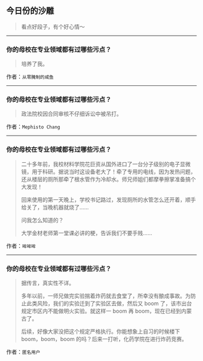 ## 今日份的沙雕

> 看点好段子，有个好心情～


 
---

### 你的母校在专业领域都有过哪些污点？

> 培养了我。


作者：`从零腌制的咸鱼`

---

### 你的母校在专业领域都有过哪些污点？

> 政法院校因合同审核不仔细诉讼中被吊打。


作者：`Mephisto Chang`

---

### 你的母校在专业领域都有过哪些污点？

> 二十多年前，我校材料学院花巨资从国外进口了一台分子级别的电子显微镜，用于科研。据说当时这设备老大了！牵了专用的电线，因为发热问题，还从楼层的厕所那牵了根水管作为冷却水。师兄师姐们都摩拳擦掌准备搞个大发现！
> 
> 回来使用的第一天晚上，学校书记路过，发现厕所的水管怎么还开着，顺手给关了，当晚机器就烧了……
> 
> 问我怎么知道的？
> 
> 大学金材老师第一堂课必讲的梗，告诉我们不要手贱……


作者：`哞哞哞`

---

### 你的母校在专业领域都有过哪些污点？

> 据传言，真实性不详。
> 
> 多年以前，一师兄做完实验揣着炸药就去食堂了，所幸没有酿成事故。为防止此类风险，我们的实验迁到了实验区去做，然后又 boom 了，该市出台规定市区内不能做明火实验。就这样一 boom 再 boom，现在已经到内蒙古了。
> 
> 后续，好像大家没把这个规定严格执行。你能想象上自习的时候楼下 boom，boom，boom 的吗？后来一打听，化药学院在进行炸药竞赛。


作者：`匿名用户`